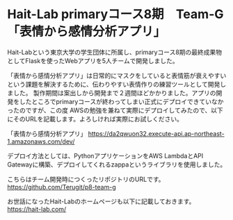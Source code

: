 # Hait-Lab primaryコース8期　Team-G 「表情から感情分析アプリ」

Hait-Labという東京大学の学生団体に所属し、primaryコース8期の最終成果物としてFlaskを使ったWebアプリを5人チームで開発しました。

「表情から感情分析アプリ」は日常的にマスクをしていると表情筋が衰えやすいという課題を解決するために、伝わりやすい表情作りの練習ツールとして開発しました。
製作期間は案出しから開発まで２週間ほどかかりました。アプリの開発をしたところでprimaryコースが終わってしまい正式にデプロイできていなかったのですが、この度 AWSの勉強を兼ねて実際にデプロイしてみたので、以下にそのURLを記載します。よろしければ実際にお試しください。

「表情から感情分析アプリ」
https://da2qwuon32.execute-api.ap-northeast-1.amazonaws.com/dev/

デプロイ方法としては、PythonアプリケーションをAWS LambdaとAPI Gatewayに構築、デプロイしてくれるzappaというライブラリを使用しました。

こちらはチーム開発時につくったリポジトリのURLです。
https://github.com/Terugit/p8-team-g

お世話になったHait-Labのホームページも以下に記載しておきます。
https://hait-lab.com/


